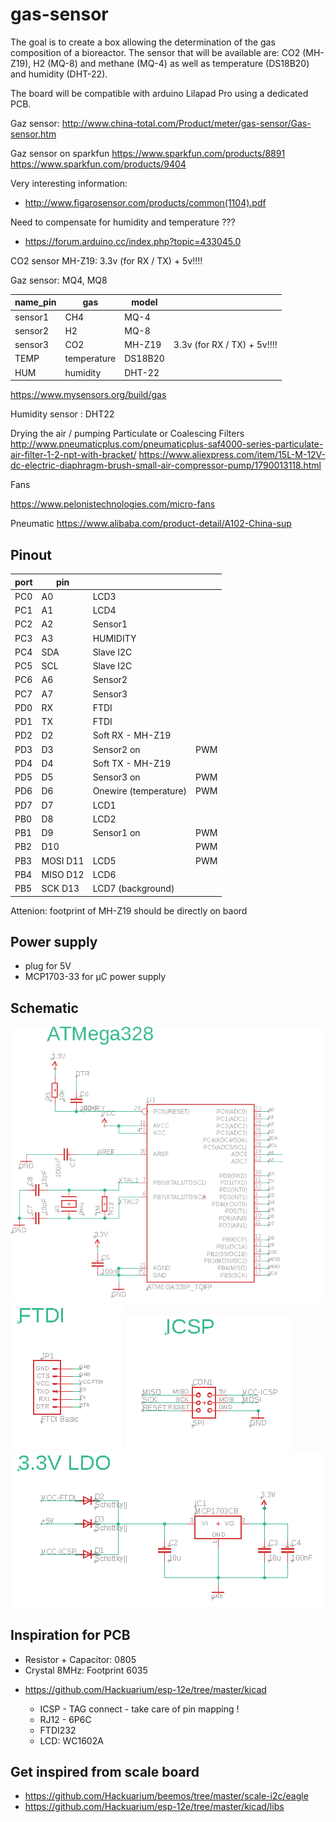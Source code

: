 # gas-sensor

The goal is to create a box allowing the determination of the gas composition of a bioreactor. The sensor that will be available are: CO2 (MH-Z19), H2 (MQ-8) and methane (MQ-4) as well as temperature (DS18B20) and humidity (DHT-22).

The board will be compatible with arduino Lilapad Pro using a dedicated PCB.

Gaz sensor: http://www.china-total.com/Product/meter/gas-sensor/Gas-sensor.htm

Gaz sensor on sparkfun
https://www.sparkfun.com/products/8891
https://www.sparkfun.com/products/9404

Very interesting information:

- http://www.figarosensor.com/products/common(1104).pdf

Need to compensate for humidity and temperature ???

- https://forum.arduino.cc/index.php?topic=433045.0

CO2 sensor MH-Z19: 3.3v (for RX / TX) + 5v!!!!

Gaz sensor: MQ4, MQ8

| name_pin | gas         | model   |                             |
| -------- | ----------- | ------- | --------------------------- |
| sensor1  | CH4         | MQ-4    |                             |
| sensor2  | H2          | MQ-8    |                             |
| sensor3  | CO2         | MH-Z19  | 3.3v (for RX / TX) + 5v!!!! |
| TEMP     | temperature | DS18B20 |                             |
| HUM      | humidity    | DHT-22  |                             |

https://www.mysensors.org/build/gas

Humidity sensor : DHT22

Drying the air / pumping
Particulate or Coalescing Filters
http://www.pneumaticplus.com/pneumaticplus-saf4000-series-particulate-air-filter-1-2-npt-with-bracket/
https://www.aliexpress.com/item/15L-M-12V-dc-electric-diaphragm-brush-small-air-compressor-pump/1790013118.html

Fans

https://www.pelonistechnologies.com/micro-fans

Pneumatic
https://www.alibaba.com/product-detail/A102-China-sup

## Pinout

| port | pin      |                       |     |
| ---- | -------- | --------------------- | --- |
| PC0  | A0       | LCD3                  |     |
| PC1  | A1       | LCD4                  |     |
| PC2  | A2       | Sensor1               |     |
| PC3  | A3       | HUMIDITY              |     |
| PC4  | SDA      | Slave I2C             |     |
| PC5  | SCL      | Slave I2C             |     |
| PC6  | A6       | Sensor2               |     |
| PC7  | A7       | Sensor3               |     |
| PD0  | RX       | FTDI                  |     |
| PD1  | TX       | FTDI                  |     |
| PD2  | D2       | Soft RX - MH-Z19      |     |
| PD3  | D3       | Sensor2 on            | PWM |
| PD4  | D4       | Soft TX - MH-Z19      |     |
| PD5  | D5       | Sensor3 on            | PWM |
| PD6  | D6       | Onewire (temperature) | PWM |
| PD7  | D7       | LCD1                  |     |
| PB0  | D8       | LCD2                  |     |
| PB1  | D9       | Sensor1 on            | PWM |
| PB2  | D10      |                       | PWM |
| PB3  | MOSI D11 | LCD5                  | PWM |
| PB4  | MISO D12 | LCD6                  |     |
| PB5  | SCK D13  | LCD7 (background)     |     |

Attenion: footprint of MH-Z19 should be directly on baord

## Power supply

- plug for 5V
- MCP1703-33 for µC power supply

## Schematic

<img src="images/atmega328.png">
<img src="images/ftdi.png">
<img src="images/icsp.png">
<img src="images/ldo.png">

## Inspiration for PCB

- Resistor + Capacitor: 0805
- Crystal 8MHz: Footprint 6035

* https://github.com/Hackuarium/esp-12e/tree/master/kicad

  - ICSP - TAG connect - take care of pin mapping !
  - RJ12 - 6P6C
  - FTDI232
  - LCD: WC1602A

## Get inspired from scale board

* https://github.com/Hackuarium/beemos/tree/master/scale-i2c/eagle 
* https://github.com/Hackuarium/esp-12e/tree/master/kicad/libs

